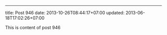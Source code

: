 ---
title: Post 946
date: 2013-10-26T08:44:17+07:00
updated: 2013-06-18T17:02:26+07:00

This is content of post 946